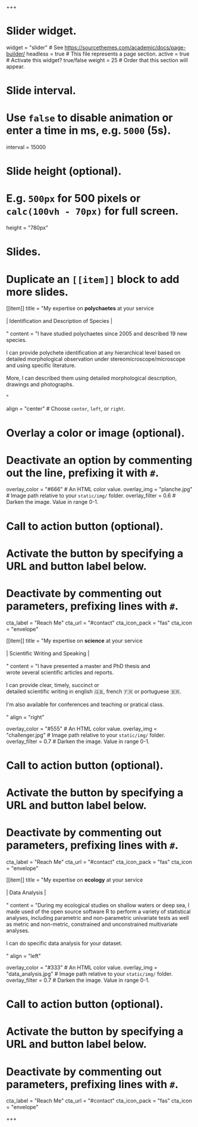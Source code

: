 +++
# Slider widget.
widget = "slider"  # See https://sourcethemes.com/academic/docs/page-builder/
headless = true  # This file represents a page section.
active = true  # Activate this widget? true/false
weight = 25  # Order that this section will appear.

# Slide interval.
# Use `false` to disable animation or enter a time in ms, e.g. `5000` (5s).
interval = 15000

# Slide height (optional).
# E.g. `500px` for 500 pixels or `calc(100vh - 70px)` for full screen.
height = "780px"

# Slides.
# Duplicate an `[[item]]` block to add more slides.
[[item]]
  title = "My expertise on <b>polychaetes</b> at your service<br> <br>| Identification and Description of Species |<br><br>"
  content = "I have studied polychaetes since 2005 and described 19 new species.<br><br> I can provide polychete identification at any hierarchical level based on detailed morphological observation under stereomicroscope/microscope and using specific literature. <br><br> More, I can described them using detailed morphological description, drawings and photographs.<br><br>  "
  
  align = "center"  # Choose `center`, `left`, or `right`.

  # Overlay a color or image (optional).
  #   Deactivate an option by commenting out the line, prefixing it with `#`.
  overlay_color = "#666"  # An HTML color value.
  overlay_img = "planche.jpg"  # Image path relative to your `static/img/` folder.
  overlay_filter = 0.6    # Darken the image. Value in range 0-1.

  # Call to action button (optional).
  #   Activate the button by specifying a URL and button label below.
  #   Deactivate by commenting out parameters, prefixing lines with `#`.
  cta_label = "Reach Me"
  cta_url = "#contact"
  cta_icon_pack = "fas"
  cta_icon = "envelope"

[[item]]
  title = "My expertise on <b>science</b> at your service <br><br>| Scientific Writing and Speaking |<br><br>"
  content = "I have presented a master and PhD thesis and<br> wrote several scientific articles and reports.<br><br> I can provide clear, timely, succinct or<br> detailed scientific writing in english :uk:, french :fr: or portuguese :brazil:. <br><br> I'm also available for conferences and teaching or pratical class. <br><br>"
  align = "right"

  overlay_color = "#555"  # An HTML color value.
  overlay_img = "challenger.jpg"  # Image path relative to your `static/img/` folder.
  overlay_filter = 0.7 # Darken the image. Value in range 0-1.

  # Call to action button (optional).
  #   Activate the button by specifying a URL and button label below.
  #   Deactivate by commenting out parameters, prefixing lines with `#`.
  cta_label = "Reach Me"
  cta_url = "#contact"
  cta_icon_pack = "fas"
  cta_icon = "envelope"

[[item]]
  title = "My expertise on <b>ecology</b> at your service <br><br>| Data Analysis |<br><br>"
  content = "During my ecological studies on shallow waters or deep sea, I made used of the open source software R to perform a variety of statistical analyses, including parametric and non-parametric univariate tests as well as metric and non-metric, constrained and unconstrained multivariate analyses. <br><br> I can do specific data analysis for your dataset.<br><br> "
  align = "left"

  overlay_color = "#333"  # An HTML color value.
  overlay_img = "data_analysis.jpg"  # Image path relative to your `static/img/` folder.
  overlay_filter = 0.7  # Darken the image. Value in range 0-1.
  
  # Call to action button (optional).
  #   Activate the button by specifying a URL and button label below.
  #   Deactivate by commenting out parameters, prefixing lines with `#`.
  cta_label = "Reach Me"
  cta_url = "#contact"
  cta_icon_pack = "fas"
  cta_icon = "envelope"
  
  
+++
